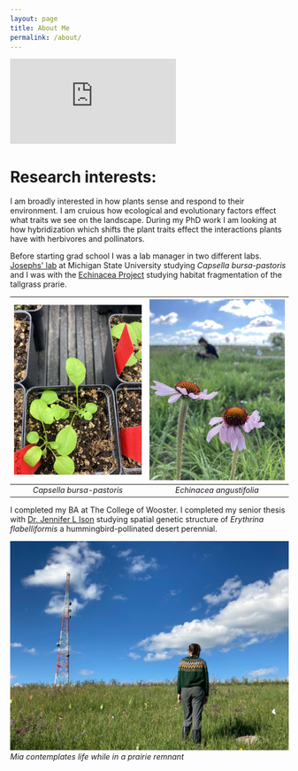 ```yaml
---
layout: page
title: About Me
permalink: /about/
---
```


<iframe width="300" height="154" src="https://w2.countingdownto.com/6216692" frameborder="0"></iframe>

# Research interests:
I am broadly interested in how plants sense and respond to their environment. I am cruious how ecological and evolutionary factors effect what traits we see on the landscape. During my PhD work I am looking at how hybridization which shifts the plant traits effect the interactions plants have with herbivores and pollinators.

Before starting grad school I was a lab manager in two different labs. [Josephs' lab](https://josephslab.github.io/) at Michigan State University studying *Capsella bursa-pastoris* and I was with the [Echinacea Project](https://echinaceaproject.org/) studying habitat fragmentation of the tallgrass prarie. 



![](img/capsella.jpg)  |  ![](img/echinacea.jpg) 
:-------------------------:|:-------------------------:
*Capsella bursa-pastoris*   |  *Echinacea angustifolia*



I completed my BA at The College of Wooster. I completed my senior thesis with [Dr. Jennifer L Ison](https://isonlab.voices.wooster.edu/) studying spatial genetic structure of *Erythrina flabelliformis* a hummingbird-pollinated desert perennial.



![Mia contemplates life while in a prairie remnant](img/masSweater.jpg)
*Mia contemplates life while in a prairie remnant*
